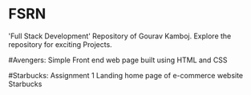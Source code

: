 # FSRN

'Full Stack Development' Repository of Gourav Kamboj.
Explore the repository for exciting Projects.

#Avengers: Simple Front end web page built using HTML and CSS

#Starbucks: Assignment 1 
Landing home page of e-commerce website Starbucks
